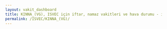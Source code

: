 ```yaml
---
layout: vakit_dashboard
title: KINNA_(VG), ISVEC için iftar, namaz vakitleri ve hava durumu - ilçe/eyalet seç
permalink: /ISVEC/KINNA_(VG)/
---
```


<script type="text/javascript">
  var GLOBAL_COUNTRY = 'ISVEC';
  var GLOBAL_CITY = 'KINNA_(VG)';
  var GLOBAL_STATE = '';
  var lat = 72;
  var lon = 21;
</script>
